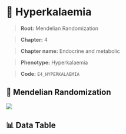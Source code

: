# 🧪 Hyperkalaemia

> **Root:** Mendelian Randomization

> **Chapter:** 4  

> **Chapter name:** Endocrine and metabolic

> **Phenotype:** Hyperkalaemia  

> **Code:** `E4_HYPERKALAEMIA`

## 🧬 Mendelian Randomization  

<img src="/MR/Figures/Forward/E4_HYPERKALAEMIA.png"/>

## 📊 Data Table

<CsvTableMRF src="/MR_Data/Forward/E4_HYPERKALAEMIA.csv"/>
